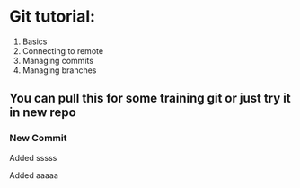 # Git tutorial:
 1) Basics
2) Connecting to remote
3) Managing commits
4) Managing branches

## You can pull this for some training git or just try it in new repo

### New Commit

Added sssss

Added aaaaa